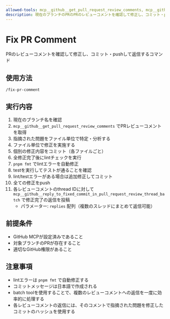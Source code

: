 ```yaml
---
allowed-tools: mcp__github__get_pull_request_review_comments, mcp__github__reply_to_fixed_commit_in_pull_request_review_thread, mcp__github__reply_to_fixed_commit_in_pull_request_review_thread_batch, Read, Edit
description: 現在のブランチのPRのPRのレビューコメントを確認して修正し、コミット・pushして返信する
---
```


# Fix PR Comment

PRのレビューコメントを確認して修正し、コミット・pushして返信するコマンド

## 使用方法

```text
/fix-pr-comment
```

## 実行内容

1. 現在のブランチ名を確認
1. `mcp__github__get_pull_request_review_comments` でPRレビューコメントを取得
1. 指摘された問題をファイル単位で特定・分析する
1. ファイル単位で修正を実施する
1. 個別の修正内容をコミット（各ファイルごと）
1. 全修正完了後にlintチェックを実行
1. `pnpm fmt` でlintエラーを自動修正
1. testを実行してテストが通ることを確認
1. lint/testエラーがある場合は追加修正してコミット
1. 全ての修正をpush
1. 各レビューコメントのthread IDに対して
   `mcp__github__reply_to_fixed_commit_in_pull_request_review_thread_batch`
   で修正完了の返信を投稿
   - パラメーター: `replies` 配列（複数のスレッドにまとめて返信可能）

## 前提条件

- GitHub MCPが設定済みであること
- 対象ブランチのPRが存在すること
- 適切なGitHub権限があること

## 注意事項

- lintエラーは `pnpm fmt` で自動修正する
- コミットメッセージは日本語で作成される
- batch toolを使用することで、複数のレビューコメントへの返信を一度に効率的に処理する
- 各レビューコメントの返信には、そのコメントで指摘された問題を修正したコミットのハッシュを使用する
